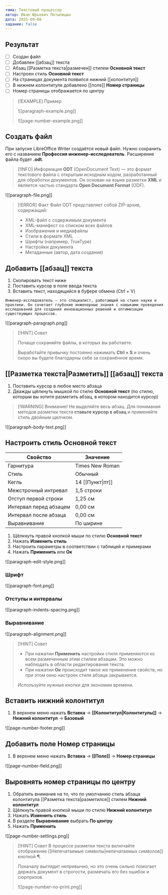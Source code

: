 ```yaml
---
тема: Текстовый процессор
автор: Иван Юрьевич Потылицын
дата: 2025-09-08
задание: false
---
```

## Результат

- [ ] Создан файл
- [ ] Добавлен [[абзац]] текста
- [ ] Абзац [[Разметка текста|размечен]] стилем **Основной текст**
- [ ] Настроен стиль **Основной текст**
- [ ] На страницах документа появился нижний [[колонтитул]]
- [ ] В нижнем колонтитуле добавлено [[поле]] **Номер страницы**
- [ ] Номер страницы отображается по центру

> [!EXAMPLE] Пример
> 
> ![[paragraph-example.png]]
> 
>![[page-number-example.png]]

## Создать файл

При запуске LibreOffice Writer создаётся новый файл. Нужно сохранить его с названием **Профессия инженер-исследователь**. Расширение файла будет **.odt**.

> [!INFO] Информация
> **ODT** (OpenDocument Text) — это формат текстового файла с открытым исходным кодом, разработанный для обработки документов. Он основан на языке разметки **XML** и является частью стандарта **Open Document Format** (ODF).

![[paragraph-file.png]]

> [!ERROR] Факт
> Файл ODT представляет собой ZIP-архив, содержащий:
> - XML-файл с содержимым документа
> - XML-манифест со списком всех файлов
> - Изображения и медиафайлы
> - Стили в формате XML
> - Шрифты (например, TrueType)
> - Настройки документа
> - Метаданные (автор, дата создания)

## Добавить [[абзац]] текста

1. Скопировать текст ниже
2. Поставить курсор в поле ввода текста
3. Вставить текст, находящийся в буфере обмена (Ctrl + V)

```
Инженер-исследователь — это специалист, работающий на стыке науки и практики. Он сочетает глубокие инженерные знания с навыками проведения исследований для создания инновационных решений и оптимизации существующих процессов.
```

![[paragraph-paragraph.png]]

> [!HINT] Совет
> 
> Почаще сохраняйте файлы, в которых вы работаете.
> 
> Выработайте привычку постоянно нажимать **Ctrl + S** и очень скоро вы будете благодарны себе за сохранённое время.
## [[Разметка текста|Разметить]] [[абзац]] текста

1. Поставить курсор в любое место абзаца
2. Дважды щёлкнуть мышкой по стилю **Основной текст** (по стилю, которым вы хотите разметить абзац, в котором находится курсор)

> [!WARNING] Внимание!
> Не выделяйте весь абзац. Для понимания методов разметки текста **ставьте курсор в абзац** и применяйте стиль двойным щелчком.

![[paragraph-body-text.png]]

## Настроить стиль Основной текст

| Свойство               | Значение         |
| ---------------------- | ---------------- |
| Гарнитура              | Times New Roman  |
| Стиль                  | Обычный          |
| Кегль                  | 14 [[Пункт\|пт]] |
| Межстрочный интревал   | 1,5 строки       |
| Отступ первой строки   | 1,25 см          |
| Интервал перед абзацем | 0,00 см          |
| Интервал после абзаца  | 0,00 см          |
| Выравнивание           | По ширине        |

1. Щёлкнуть правой кнопкой мыши по стилю **Основной текст**
2. Нажать **Изменить стиль**
3. Настроить параметры в соответствии с таблицей и примерами
4. Нажать **Применить** или **Ок**

![[paragraph-edit-style.png]]

### Шрифт

![[paragraph-font.png]]
### Отступы и интервалы

![[paragraph-indents-spacing.png]]
### Выравнивание

![[paragraph-alignment.png]]

> [!HINT] Совет
> - При нажатии **Применить** настройки стиля применяются ко всем размеченным этим стилем абзацам. Это можно наблюдать в области редактирования текста.
> - При нажатии **Ок** происходит такое же применение свойств, но при этом окно настроек стиля абзаца закрывается.
> 
> Используйте нужные кнопки для экономии времени.

## Вставить нижний колонтитул

1. В верхнем меню нажать **Вставка** -> **[[Колонтитул|Колонтитулы]]** -> **Нижний колонтитул** -> **Базовый**

![[page-number-footer.png]]

## Добавить поле Номер страницы

1. В верхнем меню нажать **Вставка** -> **[[Поле]]** -> **Номер страницы**

![[page-number-field.png]]

## Выровнять номер страницы по центру

1. Обратить внимание на то, что по умолчанию стиль абзаца колонтитула [[Разметка текста|разметился]] стилем **Нижний колонтитул**
2. Щёлкнуть правой кнопкой мыши по стилю **Нижний колонтитул**
3. Нажать **Изменить стиль**
4. В разделе **Выравнивание** выбрать **По центру**
5. Нажать **Применить**

![[page-number-settings.png]]

> [!HINT] Совет
> В процессе разметки текста включайте отображение [[Непечатаемые символы|непечатаемых символов]] кнопкой **¶**.
> 
> Поначалу выглядит непривычно, но это очень сильно помогает держать документ в строгости, размечать его без ошибок и сюрпризов.
> 
> ![[page-number-no-print.png]]
